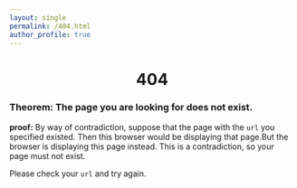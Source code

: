 ```yaml
---
layout: single
permalink: /404.html
author_profile: true
---
```


<center>
<h1>404</h1>
</center>

<h3>Theorem: The page you are looking for does not exist.</h3>

<p><strong>proof:</strong> By way of contradiction, suppose that the page
with the <code>url</code> you specified existed. Then this browser would
be displaying that page.But the browser is displaying this page instead.
This is a contradiction, so your page must not exist.
</p>

<p>Please check your <code>url</code> and try again.</p>
